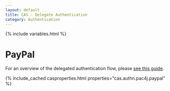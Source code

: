 ```yaml
---
layout: default
title: CAS - Delegate Authentication
category: Authentication
---
```


{% include variables.html %}

# PayPal

For an overview of the delegated authentication flow, please [see this guide](Delegate-Authentication.html).

{% include_cached casproperties.html properties="cas.authn.pac4j.paypal" %}
